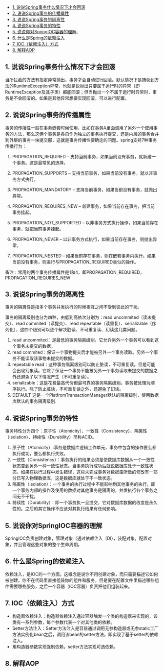 - [1. 说说Spring事务什么情况下才会回滚](#1-说说Spring事务什么情况下才会回滚)
- [2. 说说Spring事务的传播属性](#2-说说Spring事务的传播属性)
- [3. 说说Spring事务的隔离性](#3-说说Spring事务的隔离性)
- [4. 说说Spring事务的特性](#4-说说Spring事务的特性)
- [5. 说说你对SpringIOC容器的理解](#5-说说你对SpringIOC容器的理解)、
- [6. 什么是Spring的依赖注入](#6-什么是Spring的依赖注入)
- [7. IOC（依赖注入）方式](#7-IOC（依赖注入）方式)
- [8. 解释AOP](#8-解释AOP)
## 1. 说说Spring事务什么情况下才会回滚
当所拦截的方法有指定异常抛出，事务才会自动进行回滚。默认情况下是捕获到方法的RuntimeException异常，也就是说抛出只要属于运行时的异常（即RuntimeException及其子类）都能回滚；但当抛出一个不属于运行时异常时，事务是不会回滚的。如果是其他异常想要实现回滚，可以进行配置。
## 2. 说说Spring事务的传播属性
事务的传播性一般在事务嵌套时候使用，比如在事务A里面调用了另外一个使用事务的方法，那么这俩个事务是各自作为独立的事务执行提交，还是内层的事务合并到外层的事务一块提交那，这就是事务传播性要确定的问题。spring支持7种事务传播行为：
1. PROPAGATION_REQUIRED – 支持当前事务，如果当前没有事务，就新建一个事务。这是最常见的选择。

2. PROPAGATION_SUPPORTS – 支持当前事务，如果当前没有事务，就以非事务方式执行。

3. PROPAGATION_MANDATORY – 支持当前事务，如果当前没有事务，就抛出异常。

4. PROPAGATION_REQUIRES_NEW – 新建事务，如果当前存在事务，把当前事务挂起。

5. PROPAGATION_NOT_SUPPORTED – 以非事务方式执行操作，如果当前存在事务，就把当前事务挂起。

6. PROPAGATION_NEVER – 以非事务方式执行，如果当前存在事务，则抛出异常。

7. PROPAGATION_NESTED – 如果当前存在事务，则在嵌套事务内执行。如果当前没有事务，则进行与PROPAGATION_REQUIRED类似的操作。

备注：常用的两个事务传播属性是1和4，即PROPAGATION_REQUIRED，PROPAGATION_REQUIRES_NEW
## 3. 说说Spring事务的隔离性
事务的隔离性是指多个事务并发执行的时候相互之间不受到彼此的干扰。

事务的隔离级别也分为四种，由低到高依次分别为：read uncommited（读未提交）、read commited（读提交）、read repeatable（读重复）、serializable（序列化），这四个级别可以逐个解决脏读、不可重复读、幻读这几类问题。
1. read uncommited：是最低的事务隔离级别，它允许另外一个事务可以看到这个事务未提交的数据。
2. read commited：保证一个事物提交后才能被另外一个事务读取。另外一个事务不能读取该事物未提交的数据。
3. repeatable read：这种事务隔离级别可以防止脏读，不可重复读。但是可能会出现幻象读。它除了保证一个事务不能被另外一个事务读取未提交的数据之外还避免了以下情况产生（不可重复读）。
4. serializable：这是花费最高代价但最可靠的事务隔离级别。事务被处理为顺序执行。除了防止脏读，不可重复读之外，还避免了幻读。
5. DEFAULT 这是一个PlatfromTransactionManager默认的隔离级别，使用数据库默认的事务隔离级别.
## 4. 说说Spring事务的特性
事务特性分为四个：原子性（Atomicity）、一致性（Consistency）、隔离性（Isolation）、持续性（Durability）简称ACID。
1. 原子性（Atomicity）:事务是数据库逻辑工作单元，事务中包含的操作要么都执行成功，要么都执行失败。
2. 一致性（Consistency）：事务执行的结果必须是使数据库数据从一个一致性状态变到另外一种一致性状态。当事务执行成功后就说数据库处于一致性状态。如果在执行过程中发生错误，这些未完成事务对数据库所做的修改有一部分已写入物理数据库，这是数据库就处于不一致状态。
3. 隔离性（Isolation）：一个事务的执行过程中不能影响到其他事务的执行，即一个事务内部的操作及使用的数据对其他事务是隔离的，并发执行各个事务之间无不干扰。
4. 持续性（Durability）：即一个事务执一旦提交，它对数据库数据的改变是永久性的。之后的其它操作不应该对其执行结果有任何影响。
## 5. 说说你对SpringIOC容器的理解
SpringIOC负责创建对象，管理对象（通过依赖注入（DI），装配对象，配置对象，并且管理这些对象的整个生命周期。
## 6. 什么是Spring的依赖注入
依赖注入，是IOC的一个方面。这概念是说你不用创建对象，而只需要描述它如何被创建。你不在代码里直接组装你的组件和服务，但是要在配置文件里描述哪些组件需要哪些服务，之后一个容器（IOC容器）负责把他们组装起来。
## 7. IOC（依赖注入）方式
- 构造器依赖注入：构造器依赖注入通过容器触发一个类的构造器来实现的，该类有一系列参数，每个参数代表一个对其他类的依赖。
- Setter方法注入：Setter方法注入是容器通过调用无参构造器或无参static工厂方法实例化bean之后，调用该bean的setter方法，即实现了基于setter的依赖注入。
- 用构造器参数实现强制依赖，setter方法实现可选依赖。
## 8. 解释AOP

